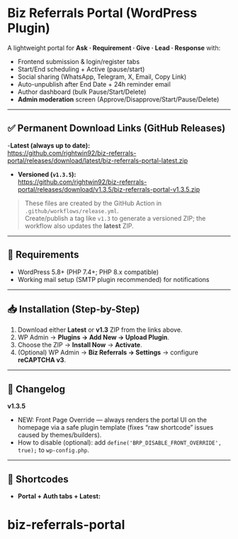 # Biz Referrals Portal (WordPress Plugin)

A lightweight portal for **Ask · Requirement · Give · Lead · Response** with:
- Frontend submission & login/register tabs
- Start/End scheduling + Active (pause/start)
- Social sharing (WhatsApp, Telegram, X, Email, Copy Link)
- Auto-unpublish after End Date + 24h reminder email
- Author dashboard (bulk Pause/Start/Delete)
- **Admin moderation** screen (Approve/Disapprove/Start/Pause/Delete)

---

## ✅ Permanent Download Links (GitHub Releases)

-**Latest (always up to date):**  
  https://github.com/rightwin92/biz-referrals-portal/releases/download/latest/biz-referrals-portal-latest.zip

- **Versioned (`v1.3.5`):**  
  https://github.com/rightwin92/biz-referrals-portal/releases/download/v1.3.5/biz-referrals-portal-v1.3.5.zip
  
> These files are created by the GitHub Action in `.github/workflows/release.yml`.  
> Create/publish a tag like `v1.3` to generate a versioned ZIP; the workflow also updates the **latest** ZIP.

---

## 🔧 Requirements
- WordPress 5.8+ (PHP 7.4+; PHP 8.x compatible)
- Working mail setup (SMTP plugin recommended) for notifications

---

## 📥 Installation (Step-by-Step)
1. Download either **Latest** or **v1.3** ZIP from the links above.  
2. WP Admin → **Plugins → Add New → Upload Plugin**.  
3. Choose the ZIP → **Install Now** → **Activate**.  
4. (Optional) WP Admin → **Biz Referrals → Settings** → configure **reCAPTCHA v3**.

---

## 🧾 Changelog

**v1.3.5**
- NEW: Front Page Override — always renders the portal UI on the homepage via a safe plugin template (fixes “raw shortcode” issues caused by themes/builders).
- How to disable (optional): add `define('BRP_DISABLE_FRONT_OVERRIDE', true);` to `wp-config.php`.

---

## 🧱 Shortcodes
- **Portal + Auth tabs + Latest:**  
# biz-referrals-portal
